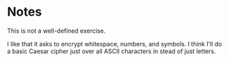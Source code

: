 # Notes

This is not a well-defined exercise.

I like that it asks to encrypt whitespace, numbers, and symbols. I think I'll do a basic Caesar cipher just over all ASCII characters in stead of just letters.
